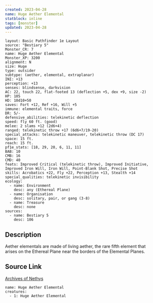 ```yaml
---
created: 2023-04-28
name: Huge Aether Elemental
statblock: inline
tags: [monster]
updated: 2023-04-28
---
```

```statblock
layout: Basic Pathfinder 1e Layout
source: "Bestiary 5"
Monster_CR: 7
name: Huge Aether Elemental
Monster_XP: 3200
alignment: N
size: Huge
type: outsider
subtype: (aether, elemental, extraplanar)
INI: +13
perception: +13
senses: blindsense, darkvision
AC: 22, touch 22, flat-footed 13 (deflection +5, dex +9, size -2)
HP: 105
HD: 10d10+50
saves: Fort +12, Ref +16, Will +5
immune: elemental traits, force
DR: 5/-
defensive_abilities: telekinetic deflection
speed: fly 60 ft. (good)
melee: 2 slams +12 (2d6+4)
ranged: telekinetic throw +17 (6d6+7/19-20)
special_attacks: telekinetic maneuver, telekinetic throw (DC 17)
space: 15 ft.
reach: 15 ft.
pf1e_stats: [18, 29, 20, 6, 11, 11]
BAB: 10
CMB: 16
CMD: 40
feats: Improved Critical (telekinetic throw), Improved Initiative, Improved Iron Will, Iron Will, Point-Blank Shot, Precise Shot
skills: Acrobatics +22, Fly +22, Perception +13, Stealth +14
special_qualities: telekinetic invisibility
ecology:
  - name: Environment
    desc: any (Ethereal Plane)
  - name: Organisation
    desc: solitary, pair, or gang (3-8)
  - name: Treasure
    desc: none
sources:
  - name: Bestiary 5
    desc: 106
```
## Description
Aether elementals are made of living aether, the rare fifth element that arises on the Ethereal Plane near the borders of the Elemental Planes.
## Source Link
[Archives of Nethys](https://aonprd.com/MonsterDisplay.aspx?ItemName=Huge%20Aether%20Elemental)
```encounter-table
name: Huge Aether Elemental
creatures:
  - 1: Huge Aether Elemental
```
